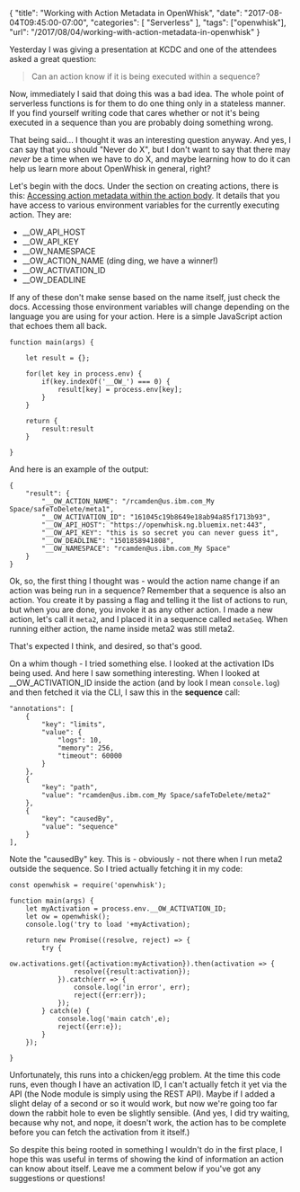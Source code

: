 {
	"title": "Working with Action Metadata in OpenWhisk",
	"date": "2017-08-04T09:45:00-07:00",
	"categories": [
		"Serverless"
	],
	"tags": ["openwhisk"],
	"url": "/2017/08/04/working-with-action-metadata-in-openwhisk"
}

Yesterday I was giving a presentation at KCDC and one of the attendees asked a great question: 

<blockquote>
Can an action know if it is being executed within a sequence?
</blockquote>

Now, immediately I said that doing this was a bad idea. The whole point of serverless functions is for them to do one thing only in a stateless manner. If you find yourself writing code that cares whether or not it's being executed in a sequence than you are probably doing something wrong. 

That being said... I thought it was an interesting question anyway. And yes, I can say that you should "Never do X", but I don't want to say that there may *never* be a time when we have to do X, and maybe learning how to do it can help us learn more about OpenWhisk in general, right? 

Let's begin with the docs. Under the section on creating actions, there is this: <a href="https://console.bluemix.net/docs/openwhisk/openwhisk_actions.html#accessing-action-metadata-within-the-action-body">Accessing action metadata within the action body</a>. It details that you have access to various environment variables for the currently executing action. They are:

* __OW_API_HOST
* __OW_API_KEY
* __OW_NAMESPACE
* __OW_ACTION_NAME (ding ding, we have a winner!)
* __OW_ACTIVATION_ID 
* __OW_DEADLINE

If any of these don't make sense based on the name itself, just check the docs. Accessing those environment variables will change depending on the language you are using for your action. Here is a simple JavaScript action that echoes them all back.

<pre><code class="language-javascript">function main(args) {

    let result = {};

    for(let key in process.env) {
        if(key.indexOf('__OW_') === 0) {
            result[key] = process.env[key];
        }
    }

    return {
        result:result
    }

}
</code></pre>

And here is an example of the output:

<pre><code class="language-javascript">{
    "result": {
        "__OW_ACTION_NAME": "/rcamden@us.ibm.com_My Space/safeToDelete/meta1",
        "__OW_ACTIVATION_ID": "161045c19b8649e18ab94a85f1713b93",
        "__OW_API_HOST": "https://openwhisk.ng.bluemix.net:443",
        "__OW_API_KEY": "this is so secret you can never guess it",
        "__OW_DEADLINE": "1501858941808",
        "__OW_NAMESPACE": "rcamden@us.ibm.com_My Space"
    }
}
</code></pre>

Ok, so, the first thing I thought was - would the action name change if an action was being run in a sequence? Remember that a sequence is also an action. You create it by passing a flag and telling it the list of actions to run, but when you are done, you invoke it as any other action. I made a new action, let's call it <code>meta2</code>, and I placed it in a sequence called <code>metaSeq</code>. When running either action, the name inside meta2 was still meta2.

That's expected I think, and desired, so that's good. 

On a whim though - I tried something else. I looked at the activation IDs being used. And here I saw something interesting. When I looked at __OW_ACTIVATION_ID inside the action (and by look I mean <code>console.log</code>) and then fetched it via the CLI, I saw this in the <strong>sequence</strong> call:

<pre><code class="language-javascript">"annotations": [
	{
		"key": "limits",
		"value": {
			"logs": 10,
			"memory": 256,
			"timeout": 60000
		}
	},
	{
		"key": "path",
		"value": "rcamden@us.ibm.com_My Space/safeToDelete/meta2"
	},
	{
		"key": "causedBy",
		"value": "sequence"
	}
],
</code></pre>

Note the "causedBy" key. This is - obviously - not there when I run meta2 outside the sequence. So I tried actually fetching it in my code:

<pre><code class="language-javascript">const openwhisk = require(&#x27;openwhisk&#x27;);

function main(args) {
    let myActivation = process.env.__OW_ACTIVATION_ID;
    let ow = openwhisk();
    console.log(&#x27;try to load &#x27;+myActivation);

    return new Promise((resolve, reject) =&gt; {
        try {
            ow.activations.get({activation:myActivation}).then(activation =&gt; {
                resolve({result:activation});
            }).catch(err =&gt; {
                console.log(&#x27;in error&#x27;, err);
                reject({err:err});  
            });
        } catch(e) {
            console.log(&#x27;main catch&#x27;,e);
            reject({err:e});
        }
    });

}
</code></pre>

Unfortunately, this runs into a chicken/egg problem. At the time this code runs, even though I have an activation ID, I can't actually fetch it yet via the API (the Node module is simply using the REST API). Maybe if I added a slight delay of a second or so it would work, but now we're going too far down the rabbit hole to even be slightly sensible. (And yes, I did try waiting, because why not, and nope, it doesn't work, the action has to be complete before you can fetch the activation from it itself.)

So despite this being rooted in something I wouldn't do in the first place, I hope this was useful in terms of showing the kind of information an action can know about itself. Leave me a comment below if you've got any suggestions or questions!